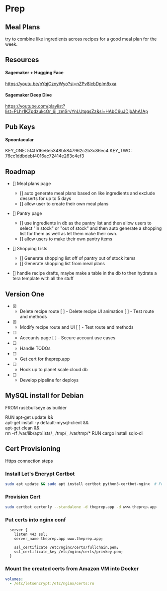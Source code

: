 # Prep

## Meal Plans

try to combine like ingredients across recipes for a good meal plan for the week.

## Resources

#### Sagemaker + Hugging Face

https://youtu.be/pYqjCzoyWyo?si=nZPv8lcbDpIm8xxa

#### Sagemaker Deep Dive

https://youtube.com/playlist?list=PLhr1KZpdzukcOr_6j_zmSrvYnLUtgqsZz&si=HAbC6uJDjbAhA1Ap

## Pub Keys

#### Spoontacular

KEY_ONE: 5f4f516e6e5348b5847962c2b3c86ec4
KEY_TWO: 76cc1ddbdebf4016ac72414e263c4ef3

## Roadmap

- [] Meal plans page

  - [] auto generate meal plans based on like ingredients and exclude desserts for up to 5 days
  - [] allow user to create their own meal plans

- [] Pantry page

  - [] use ingredients in db as the pantry list and then allow users to select "in stock" or "out of stock" and then auto generate a shopping list for them as well as let them make their own.
  - [] allow users to make their own pantry items

- [] Shopping Lists

  - [] Generate shopping list off of pantry out of stock items
  - [] Generate shopping list from meal plans

- [] handle recipe drafts, maybe make a table in the db to then hydrate a tera template with all the stuff

## Version One

- [x] - Delete recipe route
    [ ] - Delete recipe UI animation
    [ ] - Test route and methods
- [x] - Modify recipe route and UI
    [ ] - Test route and methods
- [ ] - Accounts page
    [ ] - Secure account use cases
- [ ] - Handle TODOs
- [ ] - Get cert for theprep.app
- [ ] - Hook up to planet scale cloud db
- [ ] - Develop pipeline for deploys

## MySQL install for Debian

FROM rust:bullseye as builder

RUN apt-get update && \
 apt-get install -y default-mysql-client && \
 apt-get clean && \
 rm -rf /var/lib/apt/lists/_ /tmp/_ /var/tmp/\*
RUN cargo install sqlx-cli

## Cert Provisioning

Https connection steps

### Install Let's Encrypt Certbot

```bash
sudo apt update && sudo apt install certbot python3-certbot-nginx  # For Ubuntu/Debian
```

### Provision Cert

```bash
sudo certbot certonly --standalone -d theprep.app -d www.theprep.app
```

### Put certs into nginx conf

```nginx
  server {
    listen 443 ssl;
    server_name theprep.app www.theprep.app;

    ssl_certificate /etc/nginx/certs/fullchain.pem;
    ssl_certificate_key /etc/nginx/certs/privkey.pem;
  }
```

### Mount the created certs from Amazon VM into Docker

```yaml
volumes:
  - /etc/letsencrypt:/etc/nginx/certs:ro
```
